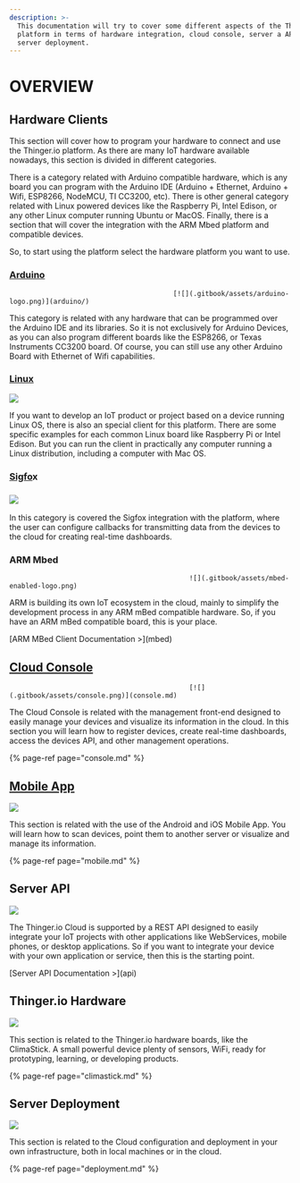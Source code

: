 ```yaml
---
description: >-
  This documentation will try to cover some different aspects of the Thinger.io
  platform in terms of hardware integration, cloud console, server a API, and
  server deployment.
---
```


# OVERVIEW

## Hardware Clients

This section will cover how to program your hardware to connect and use the Thinger.io platform. As there are many IoT hardware available nowadays, this section is divided in different categories.

There is a category related with Arduino compatible hardware, which is any board you can program with the Arduino IDE \(Arduino + Ethernet, Arduino + Wifi, ESP8266, NodeMCU, TI CC3200, etc\). There is other general category related with Linux powered devices like the Raspberry Pi, Intel Edison, or any other Linux computer running Ubuntu or MacOS. Finally, there is a section that will cover the integration with the ARM Mbed platform and compatible devices.

So, to start using the platform select the hardware platform you want to use.

### [Arduino](arduino/)

                                             [![](.gitbook/assets/arduino-logo.png)](arduino/)
                                             
This category is related with any hardware that can be programmed over the Arduino IDE and its libraries. So it is not exclusively for Arduino Devices, as you can also program different boards like the ESP8266, or Texas Instruments CC3200 board. Of course, you can still use any other Arduino Board with Ethernet of Wifi capabilities.

### [Linux](linux.md)

[![](.gitbook/assets/linux-versions.png)](linux.md)

If you want to develop an IoT product or project based on a device running Linux OS, there is also an special client for this platform. There are some specific examples for each common Linux board like Raspberry Pi or Intel Edison. But you can run the client in practically any computer running a Linux distribution, including a computer with Mac OS.

### [Sigfo](arduino/sigfox.md)x

###  [![](.gitbook/assets/sigfox-logo.jpg)](arduino/sigfox.md)

In this category is covered the Sigfox integration with the platform, where the user can configure callbacks for transmitting data from the devices to the cloud for creating real-time dashboards.

### ARM Mbed

                                                 ![](.gitbook/assets/mbed-enabled-logo.png) 

ARM is building its own IoT ecosystem in the cloud, mainly to simplify the development process in any ARM mBed compatible hardware. So, if you have an ARM mBed compatible board, this is your place.

 \[ARM MBed Client Documentation &gt;\]\(mbed\)

## [Cloud Console](console.md)

                                                 [![](.gitbook/assets/console.png)](console.md)

The Cloud Console is related with the management front-end designed to easily manage your devices and visualize its information in the cloud. In this section you will learn how to register devices, create real-time dashboards, access the devices API, and other management operations.

{% page-ref page="console.md" %}

## [Mobile App](mobile.md)

 [![](.gitbook/assets/mobile-app.png)](mobile.md)

This section is related with the use of the Android and iOS Mobile App. You will learn how to scan devices, point them to another server or visualize and manage its information.

{% page-ref page="mobile.md" %}

## Server API

![](.gitbook/assets/api.png)

The Thinger.io Cloud is supported by a REST API designed to easily integrate your IoT projects with other applications like WebServices, mobile phones, or desktop applications. So if you want to integrate your device with your own application or service, then this is the starting point.

 \[Server API Documentation &gt;\]\(api\)

## Thinger.io Hardware

![](.gitbook/assets/climastick.jpg)

This section is related to the Thinger.io hardware boards, like the ClimaStick. A small powerful device plenty of sensors, WiFi, ready for prototyping, learning, or developing products.

{% page-ref page="climastick.md" %}

## Server Deployment

![](.gitbook/assets/docker-logo.png)

This section is related to the Cloud configuration and deployment in your own infrastructure, both in local machines or in the cloud.

{% page-ref page="deployment.md" %}

